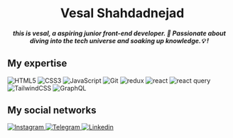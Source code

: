 <h1 align="center">
  <br>
  Vesal Shahdadnejad
</h1>

<h5 align="center"> this is vesal, a aspiring junior front-end developer. 🚀 Passionate about diving into the tech universe and soaking up knowledge.💡 !</h5>

## My expertise

<p>

<img alt="HTML5" src="https://img.shields.io/badge/html5-%23E34F26.svg?style=for-the-badge&logo=html5&logoColor=white" />
<img alt="CSS3" src="https://img.shields.io/badge/css3-%231572B6.svg?style=for-the-badge&logo=css3&logoColor=white" />
<img alt="JavaScript" src="https://img.shields.io/badge/javascript-%23323330.svg?style=for-the-badge&logo=javascript&logoColor=%23F7DF1E" />


<img alt="Git" src="https://img.shields.io/badge/git-%23F05033.svg?style=for-the-badge&logo=git&logoColor=white" />

<img alt="redux" src="https://img.shields.io/badge/Redux-805CF7.svg?style=for-the-badge&logo=Redux&logoColor=white" />
<img alt="react" src="https://img.shields.io/badge/react-%2320232a.svg?style=for-the-badge&logo=react&logoColor=%2361DAFB" />
<img alt="react query" src="https://img.shields.io/badge/reactquery-%2390232a.svg?style=for-the-badge&logo=reactquery&logoColor=white " />
<img alt="TailwindCSS" src="https://img.shields.io/badge/tailwindcss-%2338B2AC.svg?style=for-the-badge&logo=tailwind-css&logoColor=white" />
<img alt="GraphQL" src="https://img.shields.io/badge/-GraphQL-E10098?style=for-the-badge&logo=graphql&logoColor=white" />



</p>

## My social networks
<a href="https://www.instagram.com/whosvesal">
    <img alt="Instagram" src="https://img.shields.io/badge/Instagram-%23E4405F.svg?style=for-the-badge&logo=Instagram&logoColor=white" />
</a>
<a href="https://t.me/itsVES4L">
    <img alt="Telegram" src="https://img.shields.io/badge/Telegram-2CA5E0?style=for-the-badge&logo=telegram&logoColor=white" />
</a>
<a href="https://linkedin.com/itsVES4L">
    <img alt="Linkedin" src="https://img.shields.io/badge/linkedin-2CA3E0?style=for-the-badge&logo=linkedin&logoColor=white" />
</a>

